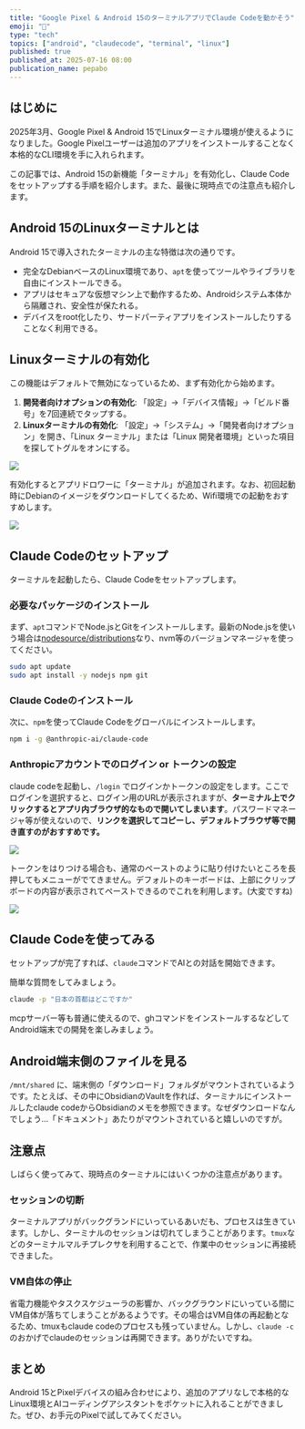 ```yaml
---
title: "Google Pixel & Android 15のターミナルアプリでClaude Codeを動かそう"
emoji: "🐧"
type: "tech"
topics: ["android", "claudecode", "terminal", "linux"]
published: true
published_at: 2025-07-16 08:00
publication_name: pepabo
---
```


## はじめに

2025年3月、Google Pixel & Android 15でLinuxターミナル環境が使えるようになりました。Google Pixelユーザーは追加のアプリをインストールすることなく本格的なCLI環境を手に入れられます。

この記事では、Android 15の新機能「ターミナル」を有効化し、Claude Codeをセットアップする手順を紹介します。また、最後に現時点での注意点も紹介します。

## Android 15のLinuxターミナルとは

Android 15で導入されたターミナルの主な特徴は次の通りです。

- 完全なDebianベースのLinux環境であり、`apt`を使ってツールやライブラリを自由にインストールできる。
- アプリはセキュアな仮想マシン上で動作するため、Androidシステム本体から隔離され、安全性が保たれる。
- デバイスをroot化したり、サードパーティアプリをインストールしたりすることなく利用できる。

## Linuxターミナルの有効化

この機能はデフォルトで無効になっているため、まず有効化から始めます。

1. **開発者向けオプションの有効化**: 「設定」->「デバイス情報」->「ビルド番号」を7回連続でタップする。
2. **Linuxターミナルの有効化**: 「設定」->「システム」->「開発者向けオプション」を開き、「Linux ターミナル」または「Linux 開発者環境」といった項目を探してトグルをオンにする。

![](/images/630bd3bddfca43/001.webp)

有効化するとアプリドロワーに「ターミナル」が追加されます。なお、初回起動時にDebianのイメージをダウンロードしてくるため、Wifi環境での起動をおすすめします。

![](/images/630bd3bddfca43/002.webp)

## Claude Codeのセットアップ

ターミナルを起動したら、Claude Codeをセットアップします。

### 必要なパッケージのインストール

まず、`apt`コマンドでNode.jsとGitをインストールします。最新のNode.jsを使いう場合は[nodesource/distributions](https://github.com/nodesource/distributions)なり、nvm等のバージョンマネージャを使ってください。

```bash
sudo apt update
sudo apt install -y nodejs npm git
```

### Claude Codeのインストール

次に、`npm`を使ってClaude Codeをグローバルにインストールします。

```bash
npm i -g @anthropic-ai/claude-code
```

### Anthropicアカウントでのログイン or トークンの設定

claude codeを起動し、`/login` でログインかトークンの設定をします。ここでログインを選択すると、ログイン用のURLが表示されますが、**ターミナル上でクリックするとアプリ内ブラウザ的なもので開いてしまいます**。パスワードマネージャ等が使えないので、**リンクを選択してコピーし、デフォルトブラウザ等で開き直すのがおすすめです。**

![](/images/630bd3bddfca43/003.webp)

トークンをはりつける場合も、通常のペーストのように貼り付けたいところを長押してもメニューがでてきません。デフォルトのキーボードは、上部にクリップボードの内容が表示されてペーストできるのでこれを利用します。(大変ですね)

![](/images/630bd3bddfca43/004.webp)

## Claude Codeを使ってみる

セットアップが完了すれば、`claude`コマンドでAIとの対話を開始できます。

簡単な質問をしてみましょう。

```bash
claude -p "日本の首都はどこですか"
```

mcpサーバー等も普通に使えるので、ghコマンドをインストールするなどしてAndroid端末での開発を楽しみましょう。

## Android端末側のファイルを見る

`/mnt/shared` に、端末側の「ダウンロード」フォルダがマウントされているようです。たとえば、その中にObsidianのVaultを作れば、ターミナルにインストールしたclaude codeからObsidianのメモを参照できます。なぜダウンロードなんでしょう…「ドキュメント」あたりがマウントされていると嬉しいのですが。


## 注意点

しばらく使ってみて、現時点のターミナルにはいくつかの注意点があります。

### セッションの切断

ターミナルアプリがバックグランドにいっているあいだも、プロセスは生きています。しかし、ターミナルのセッションは切れてしまうことがあります。`tmux`などのターミナルマルチプレクサを利用することで、作業中のセッションに再接続できました。

### VM自体の停止

省電力機能やタスクスケジューラの影響か、バックグラウンドにいっている間にVM自体が落ちてしまうことがあるようです。その場合はVM自体の再起動となるため、tmuxもclaude codeのプロセスも残っていません。しかし、`claude -c`のおかげでclaudeのセッションは再開できます。ありがたいですね。

## まとめ

Android 15とPixelデバイスの組み合わせにより、追加のアプリなしで本格的なLinux環境とAIコーディングアシスタントをポケットに入れることができました。ぜひ、お手元のPixelで試してみてください。
